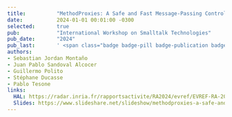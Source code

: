 ```yaml
---
title:          "MethodProxies: A Safe and Fast Message-Passing Control Library"
date:           2024-01-01 00:01:00 -0300
selected:       true
pub:            "International Workshop on Smalltalk Technologies"
pub_date:       "2024"
pub_last:       ' <span class="badge badge-pill badge-publication badge-primary">IWST</span> <span class="badge badge-pill badge-publication badge-info">Workshop Paper</span><span class="badge badge-pill badge-publication badge-warning">Best Paper Award (top 3)</span>'
authors:
- Sebastian Jordan Montaño
- Juan Pablo Sandoval Alcocer
- Guillermo Polito
- Stéphane Ducasse
- Pablo Tesone
links:
  HAL: https://radar.inria.fr/rapportsactivite/RA2024/evref/EVREF-RA-2024.pdf
  Slides: https://www.slideshare.net/slideshow/methodproxies-a-safe-and-fast-message-passing-control-library/272268962
---
```

